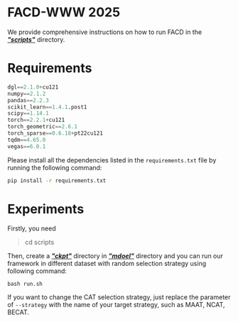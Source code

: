 # FACD</u>-WWW 2025

We provide comprehensive instructions on how to run FACD in the ***<u>"scripts"</u>*** directory. 

# Requirements	

```python
dgl==2.1.0+cu121
numpy==2.1.2
pandas==2.2.3
scikit_learn==1.4.1.post1
scipy==1.14.1
torch==2.2.1+cu121
torch_geometric==2.6.1
torch_sparse==0.6.18+pt22cu121
tqdm==4.65.0
vegas==6.0.1
```
Please install all the dependencies listed in the `requirements.txt` file by running the following command:

```bash
pip install -r requirements.txt
```

# Experiments

Firstly, you need

> cd scripts

Then, create a ***<u>"ckpt"</u>*** directory in ***<u>"mdoel"</u>*** directory and you can run our framework in different dataset with random selection strategy using following command:

```shell
bash run.sh
```

If you want to change the CAT selection strategy, just replace the parameter of `--strategy` with the name of your target strategy, such as MAAT, NCAT, BECAT.

